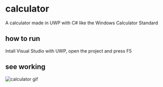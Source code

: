 # calculator
A calculator made in UWP with C# like the Windows Calculator Standard

## how to run
Intall Visual Studio with UWP, open the project and press F5

## see working
![calculator gif](https://user-images.githubusercontent.com/62714153/104793599-2d29a100-5782-11eb-8367-869a560f2104.gif)